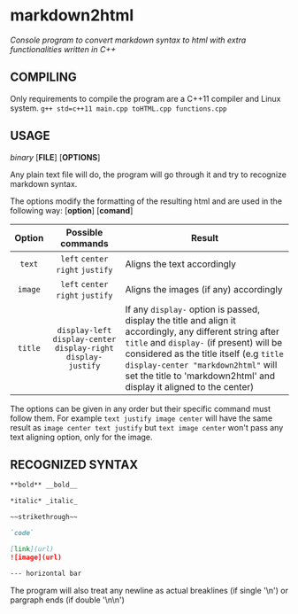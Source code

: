 # markdown2html
*Console program to convert markdown syntax to html with extra functionalities written in C++*


## COMPILING
Only requirements to compile the program are a C++11 compiler and Linux system.
`g++ std=c++11 main.cpp toHTML.cpp functions.cpp`


## USAGE
*binary* [**FILE**] [**OPTIONS**]

Any plain text file will do, the program will go through it and try to recognize markdown syntax.

The options modify the formatting of the resulting html and are used in the following way: [**option**] [**comand**]

| Option | Possible commands | Result |
|:---:|:---:|---|
| `text`   | `left` `center` `right` `justify` | Aligns the text accordingly |
| `image`  | `left` `center` `right` `justify` | Aligns the images (if any) accordingly |
| `title`  | `display-left` `display-center` `display-right` `display-justify` | If any `display-` option is passed, display the title and align it accordingly, any different string after `title` and `display-` (if present) will be considered as the title itself (e.g `title display-center "markdown2html"` will set the title to 'markdown2html' and display it aligned to the center) |

The options can be given in any order but their specific command must follow them. For example `text justify image center` will have the same result as `image center text justify` but `text image center` won't pass any text aligning option, only for the image.

## RECOGNIZED SYNTAX

```markdown
**bold** __bold__

*italic* _italic_

~~strikethrough~~

`code`

[link](url)
![image](url)

--- horizontal bar
```

The program will also treat any newline as actual breaklines (if single '\n') or pargraph ends (if double '\n\n')

